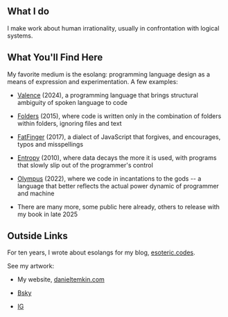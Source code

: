 ## What I do

I make work about human irrationality, usually in confrontation with logical systems. 

## What You'll Find Here
My favorite medium is the esolang: programming language design as a means of expression and experimentation. A few examples:

* <a href="https://github.com/rottytooth/Valence">Valence</a> (2024), a programming language that brings structural ambiguity of spoken language to code</a>

* <a href="https://github.com/rottytooth/Folders">Folders</a> (2015), where code is written only in the combination of folders within folders, ignoring files and text
 
* <a href="https://github.com/rottytooth/FatFingerJS">FatFinger</a> (2017), a dialect of JavaScript that forgives, and encourages, typos and misspellings

* <a href="https://github.com/rottytooth/Entropy">Entropy</a> (2010), where data decays the more it is used, with programs that slowly slip out of the programmer's control

* <a href="https://github.com/rottytooth/Olympus">Olympus</a> (2022), where we code in incantations to the gods -- a language that better reflects the actual power dynamic of programmer and machine

* There are many more, some public here already, others to release with my book in late 2025

## Outside Links

For ten years, I wrote about esolangs for my blog, <a href="https://esoteric.codes">esoteric.codes</a>.

See my artwork: 
  * My website, <a href="https://danieltemkin.com">danieltemkin.com</a>

  * <a href="https://bsky.app/profile/dtemkin.bsky.social">Bsky</a>
  
  * <a href="https://www.instagram.com/danieltemkin_/">IG</a>
